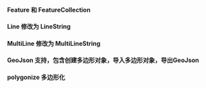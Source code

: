#### Feature 和 FeatureCollection

#### Line 修改为 LineString

#### MultiLine 修改为 MultiLineString

#### GeoJson 支持，包含创建多边形对象，导入多边形对象，导出GeoJson

#### polygonize 多边形化
